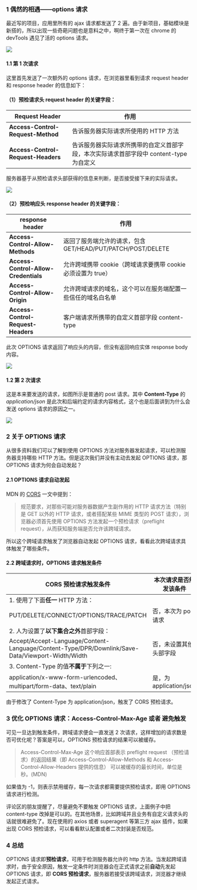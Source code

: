 

### 1 偶然的相遇——options 请求

最近写的项目，应用里所有的 ajax 请求都发送了 2 遍。由于新项目，基础模块是新搭的，所以出现一些奇葩问题也是意料之中，啊终于第一次在 chrome 的 devTools 遇见了活的 options 请求。

![](https://p1-jj.byteimg.com/tos-cn-i-t2oaga2asx/gold-user-assets/2019/4/15/16a1ef19b66d8e5f~tplv-t2oaga2asx-zoom-in-crop-mark:4536:0:0:0.awebp)

#### 1.1 第 1 次请求

这里首先发送了一次额外的 options 请求，在浏览器里看到请求 request header 和 response header 的信息如下：

#### （1）预检请求头 request header 的关键字段：

<table><thead><tr><th>Request Header</th><th>作用</th></tr></thead><tbody><tr><td><strong>Access-Control-Request-Method</strong></td><td>告诉服务器实际请求所使用的 HTTP 方法</td></tr><tr><td><strong>Access-Control-Request-Headers</strong></td><td>告诉服务器实际请求所携带的自定义首部字段，本次实际请求首部字段中 content-type 为自定义</td></tr></tbody></table>

服务器基于从预检请求头部获得的信息来判断，是否接受接下来的实际请求。

![](https://p1-jj.byteimg.com/tos-cn-i-t2oaga2asx/gold-user-assets/2019/4/15/16a1f23b021b7720~tplv-t2oaga2asx-zoom-in-crop-mark:4536:0:0:0.awebp)

#### （2）预检响应头 response header 的关键字段：

<table><thead><tr><th>response header</th><th>作用</th></tr></thead><tbody><tr><td><strong>Access-Control-Allow-Methods</strong></td><td>返回了服务端允许的请求，包含 GET/HEAD/PUT/PATCH/POST/DELETE</td></tr><tr><td><strong>Access-Control-Allow-Credentials</strong></td><td>允许跨域携带 cookie（跨域请求要携带 cookie 必须设置为 true）</td></tr><tr><td><strong>Access-Control-Allow-Origin</strong></td><td>允许跨域请求的域名，这个可以在服务端配置一些信任的域名白名单</td></tr><tr><td><strong>Access-Control-Request-Headers</strong></td><td>客户端请求所携带的自定义首部字段 content-type</td></tr></tbody></table>

此次 OPTIONS 请求返回了响应头的内容，但没有返回响应实体 response body 内容。

![](https://p1-jj.byteimg.com/tos-cn-i-t2oaga2asx/gold-user-assets/2019/4/15/16a1f053cb92db6c~tplv-t2oaga2asx-zoom-in-crop-mark:4536:0:0:0.awebp)

#### 1.2 第 2 次请求

这是本来要发送的请求，如图所示是普通的 post 请求。其中 **Content-Type** 的 _application/json_ 是此次和后端约定的请求内容格式，这个也是后面讲到为什么会发送 options 请求的原因之一。

![](https://p1-jj.byteimg.com/tos-cn-i-t2oaga2asx/gold-user-assets/2019/4/15/16a1ef15e805bad2~tplv-t2oaga2asx-zoom-in-crop-mark:4536:0:0:0.awebp)

### 2 关于 OPTIONS 请求

从很多资料我们可以了解到使用 OPTIONS 方法对服务器发起请求，可以检测服务器支持哪些 HTTP 方法。但是这次我们并没有主动去发起 OPTIONS 请求，那 OPTIONS 请求为何会自动发起？

#### 2.1 OPTIONS 请求自动发起

MDN 的 [CORS](https://link.juejin.cn?target=https%3A%2F%2Fdeveloper.mozilla.org%2Fzh-CN%2Fdocs%2FWeb%2FHTTP%2FAccess_control_CORS "https://developer.mozilla.org/zh-CN/docs/Web/HTTP/Access_control_CORS") 一文中提到：

> 规范要求，对那些可能对服务器数据产生副作用的 HTTP 请求方法（特别是 GET 以外的 HTTP 请求，或者搭配某些 MIME 类型的 POST 请求），浏览器必须首先使用 OPTIONS 方法发起一个预检请求（preflight request），从而获知服务端是否允许该跨域请求。

所以这个跨域请求触发了浏览器自动发起 OPTIONS 请求，看看此次跨域请求具体触发了哪些条件。

#### 2.2 跨域请求时，OPTIONS 请求触发条件

<table><thead><tr><th>CORS 预检请求触发条件</th><th>本次请求是否触发该条件</th></tr></thead><tbody><tr><td>1. 使用了下面<strong>任一</strong> HTTP 方法：</td><td></td></tr><tr><td>PUT/DELETE/CONNECT/OPTIONS/TRACE/PATCH</td><td>否，本次为 post 请求</td></tr><tr><td>2. 人为设置了<strong>以下集合之外</strong>首部字段：</td><td></td></tr><tr><td>Accept/Accept-Language/Content-Language/Content-Type/DPR/Downlink/Save-Data/Viewport-Width/Width</td><td>否，未设置其他头部字段</td></tr><tr><td>3. Content-Type 的值<strong>不属于</strong>下列之一:</td><td></td></tr><tr><td>application/x-www-form-urlencoded、multipart/form-data、text/plain</td><td>是，为 application/json</td></tr></tbody></table>

由于修改了 Content-Type 为 application/json，触发了 CORS 预检请求。

### 3 优化 OPTIONS 请求：Access-Control-Max-Age 或者 避免触发

可见一旦达到触发条件，跨域请求便会一直发送 2 次请求，这样增加的请求数是否可优化呢？答案是可以，OPTIONS 预检请求的结果可以被缓存。

> Access-Control-Max-Age 这个响应首部表示 preflight request （预检请求）的返回结果（即 Access-Control-Allow-Methods 和 Access-Control-Allow-Headers 提供的信息） 可以被缓存的最长时间，单位是秒。(MDN)

如果值为 -1，则表示禁用缓存，每一次请求都需要提供预检请求，即用 OPTIONS 请求进行检测。

评论区的朋友提醒了，尽量避免不要触发 OPTIONS 请求，上面例子中把 content-type 改掉是可以的。在其他场景，比如跨域并且业务有自定义请求头的话就很难避免了。现在使用的 axios 或者 superagent 等第三方 ajax 插件，如果出现 CORS 预检请求，可以看看默认配置或者二次封装是否规范。

### 4 总结

OPTIONS 请求即**预检请求**，可用于检测服务器允许的 http 方法。当发起跨域请求时，由于安全原因，触发一定条件时浏览器会在正式请求之前**自动**先发起 OPTIONS 请求，即 **CORS 预检请求**，服务器若接受该跨域请求，浏览器才继续发起正式请求。